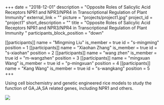 +++
date = "2018-12-01"
description = "Opposite Roles of Salicylic Acid Receptors NPR1 and NPR3/NPR4 in Transcriptional Regulation of Plant Immunity"
external_link = ""
picture = "projects/project1.jpg"
project_id = "project1"
short_description = ""
title = "Opposite Roles of Salicylic Acid Receptors NPR1 and NPR3/NPR4 in Transcriptional Regulation of Plant Immunity "
participants_block_position = "down"

[[participants]]
    name = "Mingming Liu"
    is_member = true
    id = "s-mingming"
    position = 1
[[participants]]
    name = "Xiaohan Zhang"
    is_member = true
    id = "s-xiaohan"
    position = 2
[[participants]]
    name = "wang zhen"
    is_member = true
    id = "m-wangzhen"
    position = 3
[[participants]]
    name = "mingxuan Wang"
    is_member = true
    id = "p-mingxuan"
    position = 4
[[participants]]
    name = "Kang Wang"
    is_member = true
    id = "s-wangkang"
    position = 5
+++


Using cell biochemistry and genetic engineered rice models to study the function of GA,JA,SA related genes, including NPR1 and others.

![](/img/projects/project1.jpg)
